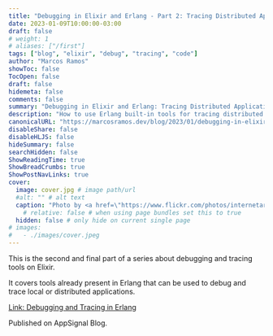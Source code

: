 ```yaml
---
title: "Debugging in Elixir and Erlang - Part 2: Tracing Distributed Applications"
date: 2023-01-09T10:00:00-03:00
draft: false
# weight: 1
# aliases: ["/first"]
tags: ["blog", "elixir", "debug", "tracing", "code"]
author: "Marcos Ramos"
showToc: false
TocOpen: false
draft: false
hidemeta: false
comments: false
summary: "Debugging in Elixir and Erlang: Tracing Distributed Applications. Published on AppSignal Blog."
description: "How to use Erlang built-in tools for tracing distributed applications. Published on AppSignal Blog."
canonicalURL: "https://marcosramos.dev/blog/2023/01/debugging-in-elixir-and-erlang-part-2-tracing-distributed-applications/"
disableShare: false
disableHLJS: false
hideSummary: false
searchHidden: false
ShowReadingTime: true
ShowBreadCrumbs: true
ShowPostNavLinks: true
cover:
  image: cover.jpg # image path/url
  #alt: "" # alt text
  caption: "Photo by <a href=\"https://www.flickr.com/photos/internetarchivebookimages/\">Internet Archive Book Images</a>" # display caption under cover
    # relative: false # when using page bundles set this to true
  hidden: false # only hide on current single page
# images:
#   - ./images/cover.jpeg
---
```


This is the second and final part of a series about debugging and tracing tools
on Elixir.

It covers tools already present in Erlang that can be used to debug and trace
local or distributed applications.

[Link: Debugging and Tracing in Erlang](https://blog.appsignal.com/2023/01/10/debugging-and-tracing-in-erlang.html)

Published on AppSignal Blog.
